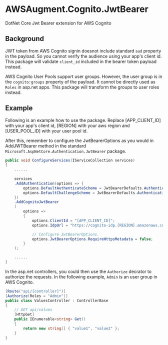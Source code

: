 # AWSAugment.Cognito.JwtBearer

DotNet Core Jwt Bearer extension for AWS Cognito

## Background

JWT token from AWS Cognito signin doesnot include standard `aud` property in the payload. So you cannot verify the audience using your app's client id. This package will validate `client_id` included in the bearer token payload instead.

AWS Cognito User Pools support user groups. However, the user group is in the `cognito:groups` property of the payload. It cannot be directly used as `Roles` in asp.net apps. This package will transform the groups to user roles instead. 

## Example

Following is an example how to use the package. Replace [APP_CLIENT_ID] with your app's client id, [REGION] with your aws region and [USER_POOL_ID] with your user pool id. 

After this, remember to configure the JwtBearerOptions as you would in AddJWTBearer method in the standard `Microsoft.AspNetCore.Authentication.JwtBearer` package.

```C#
public void ConfigureServices(IServiceCollection services)
{
    ......
    
    services
    .AddAuthentication(options => {
        options.DefaultAuthenticateScheme = JwtBearerDefaults.AuthenticationScheme;
        options.DefaultChallengeScheme = JwtBearerDefaults.AuthenticationScheme;
    })
    .AddCognitoJwtBearer
    (
        options =>
        {
            options.ClientId = "[APP_CLIENT_ID]";
            options.IdpUrl = "https://cognito-idp.[REGION].amazonaws.com/[USER_POOL_ID]";

            // Configure JwtBearerOptions.
            options.JwtBearerOptions.RequireHttpsMetadata = false;
        }
    );

    ......
}
```

In the asp.net controllers, you could then use the `Authorize` decrator to authorize the requests. In the following example, `Admin` is an user group in AWS Cognito.

```C#
[Route("api/[controller]")]
[Authorize(Roles = "Admin")]
public class ValuesController : ControllerBase
{
    // GET api/values
    [HttpGet]
    public IEnumerable<string> Get()
    {
        return new string[] { "value1", "value2" };
    }
}
```
